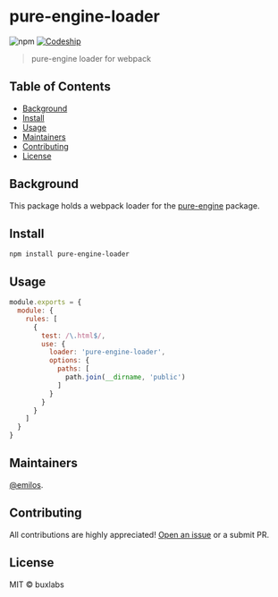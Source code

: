 # pure-engine-loader

![npm](https://img.shields.io/npm/v/pure-engine-loader.svg) [![Codeship](https://img.shields.io/codeship/d449ed60-1d63-0137-4301-5aea4b3287ff.svg)](https://app.codeship.com/projects/283045)

>  pure-engine loader for webpack

## Table of Contents

- [Background](#background)
- [Install](#install)
- [Usage](#usage)
- [Maintainers](#maintainers)
- [Contributing](#contributing)
- [License](#license)

## Background

This package holds a webpack loader for the [pure-engine](https://github.com/buxlabs/pure-engine) package.

## Install

```
npm install pure-engine-loader
```

## Usage

```js
module.exports = {
  module: {
    rules: [
      {
        test: /\.html$/,
        use: {
          loader: 'pure-engine-loader',
          options: {
            paths: [
              path.join(__dirname, 'public')
            ]
          }
        }
      }
    ]
  }
}

```

## Maintainers

[@emilos](https://github.com/emilos).

## Contributing

All contributions are highly appreciated! [Open an issue](https://github.com/buxlabs/tris-loader/issues/new) or a submit PR.

## License

MIT © buxlabs
